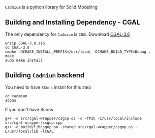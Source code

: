 
`Cadmium` is a python library for Solid Modelling

Building and Installing Dependency - CGAL
-----------------------------------------

The only dependency for `Cadmium` is `CGAL`
Download [CGAL-3.8](https://gforge.inria.fr/frs/?group_id=52)

    unzip CGAL-3.8.zip
    cd CGAL-3.8
    cmake -DCMAKE_INSTALL_PREFIX=/usr/local -DCMAKE_BUILD_TYPE=Debug .
    make
    sudo make install

Building `Cadmium` backend
--------------------------
You need to have `SCons` install for this step

    cd cadmium
    scons

If you don't have Scons

    g++ -o src/cgal-wrapper/csgop.os -c -fPIC -I/usr/local/include src/cgal-wrapper/csgop.cpp
    g++ -o build/libcsgop.so -shared src/cgal-wrapper/csgop.os -L/usr/local/lib -lCGAL

